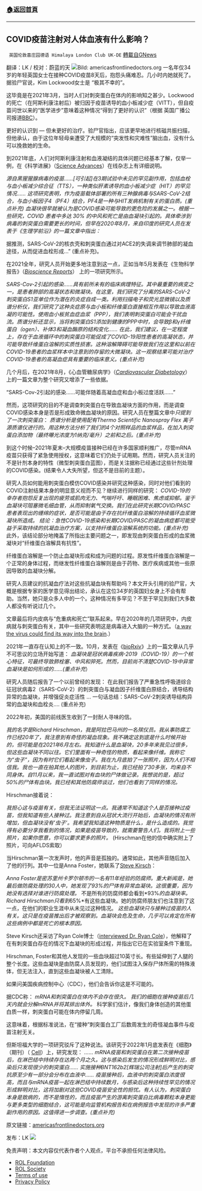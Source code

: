 ###  [:house:返回首頁](https://github.com/ourhimalayas/txt)
---


## COVID疫苗注射对人体血液有什么影响？
` 英国伦敦喜庄园德语 Himalaya London Club UK-DE` [轉載自GNews](https://gnews.org/zh-hans/2282072/)

翻译：LK / 校对：蔚蓝的天
![](https://assets.gnews.org/wp-content/uploads/2022/04/image1-1.jpg)Bild: americasfrontlinedoctors.org
一名年仅34岁的年轻英国女士在接种COVID疫苗8天后，抱怨头痛难忍。几小时内她就死了。据验尸官说，Kim Lockwood女士是 “极其不幸的”。

这毕竟是在2021年3月，当时人们对刺突蛋白在体内的影响知之甚少。Lockwood的死亡（在阿斯利康注射后）被归因于疫苗诱导的血小板减少症（VITT），但自疫苗问世以来的“医学进步”意味着这种情况“得到了更好的认识”（根据 英国广播公司报道[BBC](https://www.bbc.com/news/uk-england-south-yorkshire-60757293)）。

更好的认识到 — 但未更好的治疗。验尸官指出，应该更早地进行核磁共振扫描，但他承认，由于这位年轻母亲遭受了大规模的“突发性和灾难性”脑出血，没有什么可以挽救她的生命。

到2021年底，人们对阿斯利康注射和血液凝结的具体问题已经基本了解，仅举一例，在《科学进展》（[Science Advances](https://www.science.org/doi/10.1126/sciadv.abl8213)）在线杂志上有详细说明。

*源自黑猩猩腺病毒的疫苗……[可引起]在3期试验中未见的罕见副作用，包括血栓与血小板减少综合征（TTS），一种类似肝素诱导的血小板减少症（HIT）的罕见情况…… 这项研究表明，作为疫苗载体部署的所有三种腺病毒与SARS-CoV-2结合，与血小板因子4（PF4）结合，PF4是一种与HIT发病机制有关的蛋白质。(重点补充)*
*血凝块很早就被认为是COVID感染可能导致的更危险的发展之一。根据一些研究，COVID 患者中多达 30% 的中风和死亡是由血凝块引起的。具体牵涉到病毒的刺突蛋白需要更长的时间，但早在2020年8月，来自印度的研究人员在发表于《生理学前沿》的一篇文章中指出：*

据推测，SARS-CoV-2的核衣壳和刺突蛋白通过对ACE2的失调来调节肺部的凝血途径，从而促进血栓形成…” (重点补充)。

在2021全年，研究人员开始更多地注意到这一点，正如当年5月发表在《生物科学报告》（*[Bioscience Reports](https://www.medrxiv.org/content/10.1101/2021.03.05.21252960v1.full)*） 上的一项研究所示。

*SARS-Cov-2引起的感染……具有前所未有的临床病理特征。其中最重要的病变之一，是患者肺部的高凝状态和微凝块。在这里，我们研究了分离的SARS-CoV-2刺突蛋白S1亚单位作为潜在的炎症自成一类。利用扫描电子和荧光显微镜以及质谱分析仪，我们研究了这种炎症原与血小板和纤维蛋白直接相互作用以导致血液高凝的可能性。使用血小板贫血症血浆（PPP），我们表明刺突蛋白可能会干扰血流。质谱分析还显示，当将刺突蛋白S1添加到健康的PPP中时，会导致β和γ纤维蛋白（ogen）、补体3和凝血酶原的结构变化…… 在此，我们建议，在一定程度上，存在于血液循环中的刺突蛋白可能促成了COVID-19阳性患者的高凝状态，并可能导致纤维蛋白溶解的实质性损害。这种溶解障碍可能导致我们在这里和以前在COVID-19患者的血浆样本中注意到的存留的大微凝块。这一观察结果可能对治疗COVID-19患者的高凝血症具有重要的临床意义。(重点补充)*

几个月后，在2021年8月，《心血管糖尿病学》（*[Cardiovascular Diabetology](https://cardiab.biomedcentral.com/articles/10.1186/s12933-021-01359-7)*）上的一篇文章为整个研究又增添了一些依据。

“SARS-Cov-2引起的感染……可能伴随着高凝血症和血小板过度活跃……”

然而，这项研究的目的不是调查刺突蛋白在导致血凝块方面的作用，而是调查COVID感染本身是否是形成致命微血凝块的原因。研究人员在整篇文章中*只提到了一次刺突蛋白*：
*质谱分析是使用配有Thermo Scientific Nanospray Flex 离子源质谱仪进行的。用这种方法分析了我们的4个对照样品的血浆样品，在加入刺突蛋白添加物（最终曝光浓度为1纳克/毫升）之前和之后。(重点补充)*

到这个时候–2021年夏末–大规模疫苗接种已经在许多国家顺利推广，尽管mRNA疫苗只获得了紧急使用授权，这意味着它们仍处于试用期。然而，研究人员关注的不是针剂本身的特性（微型刺突蛋白蓝图），而是关注据称已经通过这些针剂处理的COVID感染。(结果令人大失所望，但这不是目前的主题）。

研究人员如何能用刺突蛋白模仿COVID感染并研究这种感染，同时对他们看到的COVID注射结果本身的明显意义视而不见？继续进行同样的研究：
*COVID-19的幸存者抱怨反复出现的疲劳或肌肉无力、气喘吁吁、睡眠困难、焦虑或抑郁。鉴于血凝块可阻塞微毛细血管，从而抑制氧气交换。我们在此研究长期COVID/PASC患者表现出的缠绵的症状，是否可能是由于存在抗纤维蛋白溶解的持续循环血浆微凝块所造成。*
*结论：急性COVID-19感染和长期COVID/PASC的凝血病症都可能受益于采取持续的抗凝血治疗方案，以支持纤维蛋白溶解系统的功能。(重点补充)*
此外，该结论部分地掩盖了所指出主要问题之一，即发现由刺突蛋白形成的血浆微凝块对“纤维蛋白溶解具有抗性”。

纤维蛋白溶解是一个防止血凝块形成和成为问题的过程。原发性纤维蛋白溶解是一个正常的身体过程，而继发性纤维蛋白溶解则是由于药物、医疗疾病或其他一些原因导致的血凝块分解。

研究人员建议的抗凝血疗法对这些抗凝血块有帮助吗？本文开头引用的验尸官，大概是根据专家的医学意见得出结论，承认在这位34岁的英国妇女身上不会有帮助。当然，她只是众多人中的一个。这种情况有多罕见？不至于罕见到我们大多数人都没有听说过几个。

文章最后将内皮病与“危重病和死亡”联系起来。早在2020年的几项研究中，内皮病就与刺突蛋白有关，其中一些研究表明这是病毒进入大脑的一种方式。（[a way the virus could find its way into the brain](https://www.templehealth.org/about/news/sars-cov-2-spike-proteins-disrupt-the-blood-brain-barrier-potentially-raising-risk-of-neurological-damage-in-covid-19-patients).）

2021年一直存在认知上的不一致。10月，发表在《[bioRxiv](https://pubmed.ncbi.nlm.nih.gov/34671772/#:~:text=Here%2520we%2520report%2520that%2520the,clots%2520with%2520heightened%2520proinflammatory%2520activity.)》上的一篇文章从几乎不可思议的立场开始写道：
*血凝块是冠状病毒疾病-2019（COVID-19）的一个核心特征，可最终导致肺栓塞、中风和猝死。然而，目前尚不清楚COVID-19中异常血凝块是如何形成的……(重点补充*）

研究人员随后报告了一个以前曾经的发现：
在此我们报告了严重急性呼吸道综合征冠状病毒2（SARS-CoV-2）的刺突蛋白与凝血因子纤维蛋白原结合，诱导结构异常的血凝块，并增强促炎症活性 … 一句话总结：SARS-CoV-2刺突诱导结构异常的血凝块和血栓炎…. (重点补充)

2022年初，美国的前线医生收到了一封耐人寻味的信。

*我的名字是Richard Hirschman，我是阿拉巴马州的一名殡仪员。我从事防腐工作已经20年了，我注意到有奇怪的凝血现象。我不确定这到底是什么时候开始的，但可能是在2021年6月左右。我知道什么是血凝块，20多年来我见过很多，但这些血凝块不同以往。它们里面有一种奇怪的物质，看起来像纤维。我称它为“虫子”，因为有时它们看起来像虫子。我在九月底拍了一张照片，因为人们不相信我。我也一直在拍其他人的图片，到目前为止，我已经拍了30多张，均来自不同身体。自11月以来，我一直试图对有血块的尸体做记录。我想说的是，超过50%的尸体有血块。我已经和其他防腐师谈过，他们也看到了同样的情况。*

Hirschman接着说：

*我担心这与疫苗有关，但我无法证明这一点。我通常不知道这个人是否接种过疫苗，但我知道有些人接种过。我注意到自从冠状大流行开始后，血凝块的情况有所增加，但血凝块没有’虫子’。我希望我知道这种物质是什么，是什么造成的。我觉得有必要分享我看到的情况，如果是疫苗导致的，就需要警告人们。我将附上一些照片，如果你愿意，你可以要求更多的照片。*
(Hirschman在他的信中确实附上了照片，可向AFLDS索取）

当Hirschman第一次发声时，他的声音是孤独的。通常如此，其他声音随后加入了他的行列。其中一位是Anna Foster，她联系了[Steve Kirsch](https://stevekirsch.substack.com/p/exclusive-embalmer-reveals-93-of?s=r)：

*Anna Foster是密苏里州卡罗尔顿市的一名有11年经验的防腐师。重大新闻是，她最后做防腐处理的30人中，她发现了93%的尸体有异常血凝块。这很重要，因为她没有选择对谁进行防腐处理。*
不是所有的防腐师都会看到*93%*的血凝块率。*Richard Hirschman*只看到*65%*有这些血凝块。她的防腐师朋友们也注意到了这一点，在他们的职业生涯中从未见过这种情况。
*这些血凝块只与接种过疫苗的人有关。这只是在疫苗推出后才被观察到。血凝块会危及生命，几乎可以肯定在所有这些病例中都是死亡的根本原因。*

Steve Kirsch还采访了Ryan Cole博士（[interviewed Dr. Ryan Cole](https://stevekirsch.substack.com/p/pathologist-ryan-cole-on-the-mysterious?s=r)），他解释了在有刺突蛋白存在的情况下血凝块的形成过程，并指出它已在实验室条件下重现。

Hirschman, Foster和其他人发现的一些血块超过10英寸长。有些延伸到了人腿的整个长度。这些血凝块是由防腐人员发现的，他们试图注入保存尸体所需的特殊液体，但无法注入，直到这些血凝块被人工清除。

如果问美国疾病控制中心（CDC），他们会告诉你这是不可能的。

据CDC称：
*mRNA和刺突蛋白在体内不会存在很久。*
*我们的细胞在接种疫苗后几天内就会分解mRNA并将其排出体外。*
科学家们估计，像我们身体创造的其他蛋白质一样，刺突蛋白可能在体内停留几周。

这意味着，根据标准说法，在“接种”刺突蛋白工厂后数周发生的奇怪凝血事件与疫苗注射无关。

但斯坦福大学的一项研究驳斥了这种说法。该研究于2022年1月底发表在《细胞》（期刊）（ [Cell](https://www.cell.com/cell/fulltext/S0092-8674%2822%2900076-9?rss=yes#relatedArticles)）上，研究发现：
*…… mRNA疫苗和刺突蛋白在第二次接种疫苗后，在淋巴结中持续存在达两个月之久。这与感染后发生的情况形成鲜明对比，感染后只发现很少的刺突蛋白……*
*实施接种BNT162b2[辉瑞公司注射]后产生的刺突抗原至少有一部分会分布在血液中……*
*疫苗接种后，血液中的刺突蛋白浓度很高，而且与mRNA疫苗一起在淋巴结中持续数月，与感染后这种持续性罕见的情况形成鲜明对比，这将加剧对这些COVID疫苗安全性的担忧。有人认为，刺突蛋白本身是致病的，而不是惰性的，而且疫苗产生的游离刺突蛋白比病毒颗粒本身更能与更多类型的细胞结合，这可能是向监管机构报告和在病例报告中发现的许多严重副作用的原因。这值得进一步调查。(重点补充)*

原文链接：[americasfrontlinedoctors.org](https://americasfrontlinedoctors.org/news/post/what-are-covid-shots-doing-to-your-blood/)

发布：LK
![](https://assets.gnews.org/wp-content/uploads/2021/07/战鹰团新logo2021-07-01.jpg)
 

免责声明：本文内容仅代表作者个人观点，平台不承担任何法律风险。

- [ROL Foundation](https://rolfoundation.org/)
- [ROL Society](https://rolsociety.org/)
- [Terms of use](https://gnews.org/terms-of-use-3/)
- [Privacy Policy](https://gnews.org/privacy-policy/)
